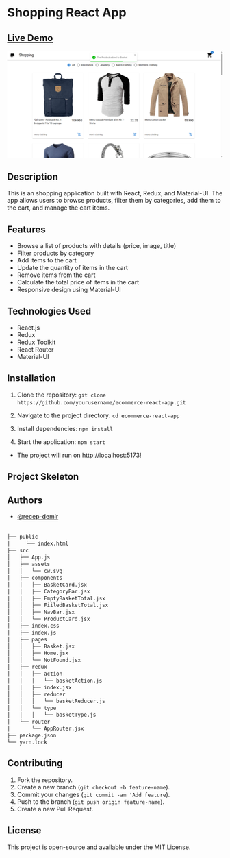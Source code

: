 # Shopping React App
## [Live Demo](https://milestone-blog-app.netlify.app/)
![App Screenshot](/public/image%20copy.png)
## Description

This is an shopping application built with React, Redux, and Material-UI. The app allows users to browse products, filter them by categories, add them to the cart, and manage the cart items.

## Features

- Browse a list of products with details (price, image, title)
- Filter products by category
- Add items to the cart
- Update the quantity of items in the cart
- Remove items from the cart
- Calculate the total price of items in the cart
- Responsive design using Material-UI

## Technologies Used

- React.js
- Redux
- Redux Toolkit
- React Router
- Material-UI

## Installation

1. Clone the repository:
   ```git clone https://github.com/yourusername/ecommerce-react-app.git```
2. Navigate to the project directory:
```cd ecommerce-react-app```

3. Install dependencies:
```npm install```
4. Start the application:
```npm start```
-  The project will run on http://localhost:5173!
## Project Skeleton
## Authors

- [@recep-demir](https://github.com/recep-demir)


```

├── public
│     └── index.html
├── src
│   ├── App.js
│   ├── assets
│   │   └── cw.svg
│   ├── components
│   │   ├── BasketCard.jsx
│   │   ├── CategoryBar.jsx
│   │   ├── EmptyBasketTotal.jsx
│   │   ├── FiiledBasketTotal.jsx
│   │   ├── NavBar.jsx
│   │   └── ProductCard.jsx
│   ├── index.css
│   ├── index.js
│   ├── pages
│   │   ├── Basket.jsx
│   │   ├── Home.jsx
│   │   └── NotFound.jsx
│   ├── redux
│   │   ├── action
│   │   │   └── basketAction.js
│   │   ├── index.jsx
│   │   ├── reducer
│   │   │   └── basketReducer.js
│   │   └── type
│   │   │   └── basketType.js
│   └── router
│       └── AppRouter.jsx
├── package.json
└── yarn.lock
```

## Contributing
1. Fork the repository.
2. Create a new branch (```git checkout -b feature-name```).
3. Commit your changes (```git commit -am 'Add feature```).
4. Push to the branch (```git push origin feature-name```).
5. Create a new Pull Request.

## License
This project is open-source and available under the MIT License.
